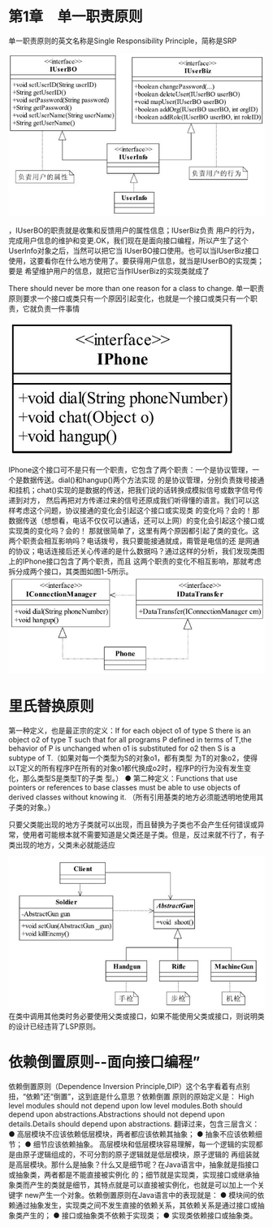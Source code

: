 # 第1章　单一职责原则

单一职责原则的英文名称是Single Responsibility Principle，简称是SRP

![img.png](img.png)

，IUserBO的职责就是收集和反馈用户的属性信息；IUserBiz负责
用户的行为，完成用户信息的维护和变更.OK，我们现在是面向接口编程，所以产生了这个UserInfo对象之后，当然可以把它当
IUserBO接口使用。也可以当IUserBiz接口使用，这要看你在什么地方使用了。要获得用户信息，就当是IUserBO的实现类；要是
希望维护用户的信息，就把它当作IUserBiz的实现类就成了


There should never be more than one reason for a class to change.
单一职责原则要求一个接口或类只有一个原因引起变化，也就是一个接口或类只有一个职责，它就负责一件事情

![img_1.png](img_1.png)

IPhone这个接口可不是只有一个职责，它包含了两个职责：一个是协议管理，一个是数据传送。dial()和hangup()两个方法实现
的是协议管理，分别负责拨号接通和挂机；chat()实现的是数据的传送，把我们说的话转换成模拟信号或数字信号传递到对方，
然后再把对方传递过来的信号还原成我们听得懂的语言。我们可以这样考虑这个问题，协议接通的变化会引起这个接口或实现类
的变化吗？会的！那数据传送（想想看，电话不仅仅可以通话，还可以上网）的变化会引起这个接口或实现类的变化吗？会的！
那就很简单了，这里有两个原因都引起了类的变化。这两个职责会相互影响吗？电话拨号，我只要能接通就成，甭管是电信的还
是网通的协议；电话连接后还关心传递的是什么数据吗？通过这样的分析，我们发现类图上的IPhone接口包含了两个职责，而且
这两个职责的变化不相互影响，那就考虑拆分成两个接口，其类图如图1-5所示。
![img_3.png](img_3.png)


# 里氏替换原则

第一种定义，也是最正宗的定义：If for each object o1 of type S there is an object o2 of type T such that for all programs P defined in
terms of T,the behavior of P is unchanged when o1 is substituted for o2 then S is a subtype of T.（如果对每一个类型为S的对象o1，都有类型
为T的对象o2，使得以T定义的所有程序P在所有的对象o1都代换成o2时，程序P的行为没有发生变化，那么类型S是类型T的子类
型。）
● 第二种定义：Functions that use pointers or references to base classes must be able to use objects of derived classes without knowing it.
（所有引用基类的地方必须能透明地使用其子类的对象。）




只要父类能出现的地方子类就可以出现，而且替换为子类也不会产生任何错误或异
常，使用者可能根本就不需要知道是父类还是子类。但是，反过来就不行了，有子类出现的地方，父类未必就能适应



![img_4.png](img_4.png)
　在类中调用其他类时务必要使用父类或接口，如果不能使用父类或接口，则说明类的设计已经违背了LSP原则。


# 依赖倒置原则--面向接口编程”

依赖倒置原则（Dependence Inversion Principle,DIP）这个名字看着有点别扭，“依赖”还“倒置”，这到底是什么意思？依赖倒置
原则的原始定义是：
High level modules should not depend upon low level modules.Both should depend upon abstractions.Abstractions should not depend upon
details.Details should depend upon abstractions.
翻译过来，包含三层含义：
● 高层模块不应该依赖低层模块，两者都应该依赖其抽象；
● 抽象不应该依赖细节；
● 细节应该依赖抽象。
高层模块和低层模块容易理解，每一个逻辑的实现都是由原子逻辑组成的，不可分割的原子逻辑就是低层模块，原子逻辑的
再组装就是高层模块。那什么是抽象？什么又是细节呢？在Java语言中，抽象就是指接口或抽象类，两者都是不能直接被实例化
的；细节就是实现类，实现接口或继承抽象类而产生的类就是细节，其特点就是可以直接被实例化，也就是可以加上一个关键字
new产生一个对象。依赖倒置原则在Java语言中的表现就是：
● 模块间的依赖通过抽象发生，实现类之间不发生直接的依赖关系，其依赖关系是通过接口或抽象类产生的；
● 接口或抽象类不依赖于实现类；
● 实现类依赖接口或抽象类。

















